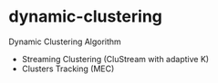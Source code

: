 # dynamic-clustering

Dynamic Clustering Algorithm

- Streaming Clustering (CluStream with adaptive K)
- Clusters Tracking (MEC)